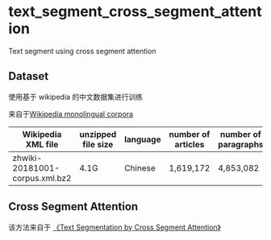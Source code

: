 # text_segment_cross_segment_attention
Text segment using cross segment attention

## Dataset

使用基于 wikipedia 的中文数据集进行训练

来自于[Wikipedia monolingual corpora](https://linguatools.org/tools/corpora/wikipedia-monolingual-corpora/)

| Wikipedia XML file             | unzipped file size | language | number of articles | number of paragraphs | number of tokens |
| ------------------------------ | ------------------ | -------- | ------------------ | -------------------- | ---------------- |
| zhwiki-20181001-corpus.xml.bz2 | 4.1G               | Chinese  | 1,619,172          | 4,853,082            | 54,747,370       |

## Cross Segment Attention

该方法来自于 [《Text Segmentation by Cross Segment Attention》](https://arxiv.org/abs/2004.14535)